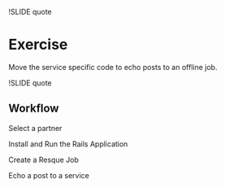 !SLIDE quote

# Exercise

Move the service specific code to echo posts to an offline job.

!SLIDE quote

## Workflow

Select a partner

Install and Run the Rails Application

Create a Resque Job

Echo a post to a service